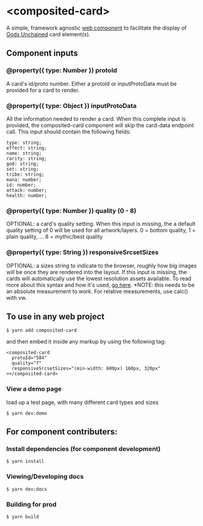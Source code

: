 # \<composited-card\>

A simple, framework agnostic [web component](https://developer.mozilla.org/en-US/docs/Web/Web_Components) to facilitate the display of [Gods Unchained](https://godsunchained.com/) card element(s).

## Component inputs

### @property({ type: Number }) protoId

A card's id/proto number. Either a protoId or inputProtoData must be provided for a card to render.

### @property({ type: Object }) inputProtoData

All the information needed to render a card. When this complete input is provided, the composited-card component will skip the card-data endpoint call.
This input should contain the following fields:

```
type: string;
effect: string;
name: string;
rarity: string;
god: string;
set: string;
tribe: string;
mana: number;
id: number;
attack: number;
health: number;
```

### @property({ type: Number }) quality (0 - 8)

OPTIONAL: a card's quality setting. When this input is missing, the a default quality setting of 0 will be used for all artwork/layers. 0 = bottom quality, 1 = plain quality, ... 8 = mythic/best quality

### @property({ type: String }) responsiveSrcsetSizes

OPTIONAL: a sizes string to indicate to the browser, roughly how big images will be once they are rendered into the layout. If this input is missing, the cards will automatically use the lowest resolution assets available. To read more about this syntax and how it's used, [go here](https://css-tricks.com/sometimes-sizes-is-quite-important/). \*NOTE: this needs to be an absolute measurement to work. For relative measurements, use calc() with vw.

## To use in any web project

```
$ yarn add composited-card
```

and then embed it inside any markup by using the following tag:

```
<composited-card
  protoId="584"
  quality="7"
  responsiveSrcsetSizes="(min-width: 600px) 160px, 320px"
></composited-card>
```

### View a demo page

load up a test page, with many different card types and sizes

```
$ yarn dev:demo
```

## For component contributers:

### Install dependencies (for component development)

```
$ yarn install
```

### Viewing/Developing docs

```
$ yarn dev:docs
```

### Building for prod

```
$ yarn build
```
